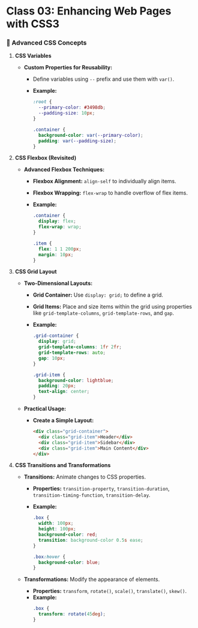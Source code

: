 # Class 03: Enhancing Web Pages with CSS3

### 🎨 Advanced CSS Concepts

1. **CSS Variables**

   - **Custom Properties for Reusability:**

     - Define variables using `--` prefix and use them with `var()`.
     - **Example:**

       ```css
       :root {
         --primary-color: #3498db;
         --padding-size: 10px;
       }

       .container {
         background-color: var(--primary-color);
         padding: var(--padding-size);
       }
       ```

2. **CSS Flexbox (Revisited)**

   - **Advanced Flexbox Techniques:**

     - **Flexbox Alignment:** `align-self` to individually align items.
     - **Flexbox Wrapping:** `flex-wrap` to handle overflow of flex items.
     - **Example:**

       ```css
       .container {
         display: flex;
         flex-wrap: wrap;
       }

       .item {
         flex: 1 1 200px;
         margin: 10px;
       }
       ```

3. **CSS Grid Layout**

   - **Two-Dimensional Layouts:**

     - **Grid Container:** Use `display: grid;` to define a grid.
     - **Grid Items:** Place and size items within the grid using properties like `grid-template-columns`, `grid-template-rows`, and `gap`.
     - **Example:**

       ```css
       .grid-container {
         display: grid;
         grid-template-columns: 1fr 2fr;
         grid-template-rows: auto;
         gap: 10px;
       }

       .grid-item {
         background-color: lightblue;
         padding: 20px;
         text-align: center;
       }
       ```

   - **Practical Usage:**
     - **Create a Simple Layout:**
       ```html
       <div class="grid-container">
         <div class="grid-item">Header</div>
         <div class="grid-item">Sidebar</div>
         <div class="grid-item">Main Content</div>
       </div>
       ```

4. **CSS Transitions and Transformations**

   - **Transitions:** Animate changes to CSS properties.

     - **Properties:** `transition-property`, `transition-duration`, `transition-timing-function`, `transition-delay`.
     - **Example:**

       ```css
       .box {
         width: 100px;
         height: 100px;
         background-color: red;
         transition: background-color 0.5s ease;
       }

       .box:hover {
         background-color: blue;
       }
       ```

   - **Transformations:** Modify the appearance of elements.
     - **Properties:** `transform`, `rotate()`, `scale()`, `translate()`, `skew()`.
     - **Example:**
       ```css
       .box {
         transform: rotate(45deg);
       }
       ```
